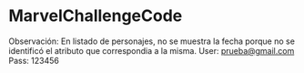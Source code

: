 # MarvelChallengeCode
Observación: En listado de personajes, no se muestra la fecha porque no se identificó el atributo que correspondia a la misma.
User: prueba@gmail.com
Pass: 123456
